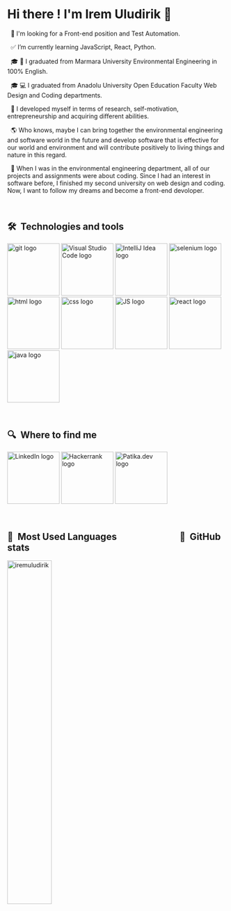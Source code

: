 # Hi there ! I'm Irem Uludirik :wave:

&nbsp;
:tada: I'm looking for a Front-end position and Test Automation. 

&nbsp;
:white_check_mark: I’m currently learning JavaScript, React, Python.

&nbsp;
:mortar_board: :herb: I graduated from Marmara University Environmental Engineering in 100% English.

&nbsp;
:mortar_board: :computer: I graduated from Anadolu University Open Education Faculty Web Design and Coding
departments.

&nbsp;
:thought_balloon: I developed myself in terms of research, self-motivation, entrepreneurship and acquiring different abilities.

&nbsp;
:earth_americas: Who knows, maybe I can bring together the environmental engineering and software world in the future and develop software that is effective for our world and environment and will contribute positively to living things and nature in this regard.

&nbsp;
:balloon: When I was in the environmental engineering department, all of our projects and assignments were about coding. Since I had an interest in software before, I finished my second university on web design and coding. Now, I want to follow my dreams and become a front-end devoloper.



&nbsp;

## 🛠  Technologies and tools

<a name="learning-now"></a>

[<img src="https://r.resimlink.com/eB3A5.png" alt="git logo" title="git" height="120" />][tech_tools_anchor]
[<img src="https://r.resimlink.com/wntfDaR.png" alt="Visual Studio Code logo" title="Visual Studio Code" height="120" />][tech_tools_anchor] 
[<img src="https://r.resimlink.com/hyV0Y.png" alt="IntelliJ Idea logo" title="IntelliJ Idea" height="120" />][tech_tools_anchor] 
[<img src="https://r.resimlink.com/U6qmzlw.png" alt="selenium logo" title="selenium" height="120" />][tech_tools_anchor]
[<img src="https://r.resimlink.com/My5Gn.png" alt="html logo" title="html" height="120" />][tech_tools_anchor] 
[<img src="https://r.resimlink.com/7LupfND6.png" alt="css logo" title="css" height="120" />][tech_tools_anchor] 
[<img src="https://r.resimlink.com/81KjTOmh.png" alt="JS logo" title="JS" height="120" />][tech_tools_anchor]
[<img src="https://r.resimlink.com/lqkfJG.png" alt="react logo" title="react" height="120" />][tech_tools_anchor] 
[<img src="https://r.resimlink.com/qcCZFjn.png" alt="java logo" title="java" height="120" />][tech_tools_anchor] 


<a name="learning-next"></a>

&nbsp;



## 🔍  Where to find me

[<img src="https://r.resimlink.com/b1TfD.png" alt="LinkedIn logo" title="LinkedIn" height="120" />](https://www.linkedin.com/in/iremuludirik/) 
[<img src="https://r.resimlink.com/dqI6l.png" alt="Hackerrank logo" title="Hackerrank" height="120"/>](https://www.hackerrank.com/iremuludirik?hr_r=1) 
[<img src="https://r.resimlink.com/jdip0YG.png" alt="Patika.dev logo" title="Patika.dev" height="120"/>](https://app.patika.dev/IremUludirik)

[tech_tools_anchor]: #
[learning_now_anchor]: #
[learning_next_anchor]: #


&nbsp;
## :eyes:  Most Used Languages   &nbsp; &nbsp; &nbsp; &nbsp;&nbsp;&nbsp;&nbsp; &nbsp;&nbsp;&nbsp; &nbsp;&nbsp;&nbsp; &nbsp;&nbsp;&nbsp;&nbsp;&nbsp;&nbsp;&nbsp;&nbsp;&nbsp;:star2:  GitHub stats

<div><img align="left" src="https://github-readme-stats.vercel.app/api/top-langs?username=iremuludirik&show_icons=true&theme=radical&locale=en&layout=compact" width="45%" alt="iremuludirik"/>
  
  <img src="https://camo.githubusercontent.com/486bcde6870380e07bb17a9acf3afa2e6fde9f385ad16abf99b22382b336e95b/68747470733a2f2f6769746875622d726561646d652d73746174732e76657263656c2e6170702f6170693f757365726e616d653d6972656d756c75646972696b2673686f775f69636f6e733d74727565267468656d653d7261646963616c" alt="" data-canonical-src="https://github-readme-stats.vercel.app/api?username=iremuludirik&amp;show_icons=true&amp;theme=radical" style="max-width: 100%;"></div>




